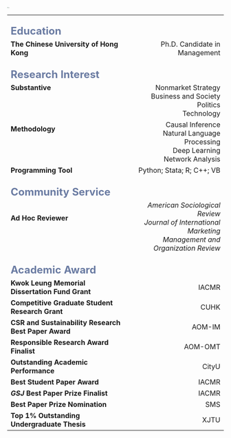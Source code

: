 <img src="https://caiyishu.github.io/picx-images-hosting/签名.1zii8637xy.webp" alt="img" style="zoom:12%;" />

|                                                              |                                                              |
| :----------------------------------------------------------- | -----------------------------------------------------------: |
| **<br /><font color=#6A7BA2 size=5>Education</font>**        |                                                              |
| **The Chinese  University of Hong Kong**                     |                                Ph.D. Candidate in Management |
| **<br /><font color=#6A7BA2 size=5>Research Interest**       |                                                              |
| **Substantive**<br /><br /><br /><br />                      | Nonmarket Strategy<br />Business and Society<br />Politics<br />Technology |
| **Methodology**<br /><br /><br /><br />                      | Causal Inference<br />Natural Language Processing<br />Deep Learning<br />Network Analysis |
| **Programming Tool**                                         |                                    Python; Stata; R; C++; VB |
| **<br /><font color=#6A7BA2 size=5>Community Service</font>** |                                                              |
| **Ad Hoc Reviewer**<br /><br /><br />                        | *American Sociological Review*<br />*Journal of International Marketing*<br />*Management and Organization Review* |
| **<br /><font color=#6A7BA2 size=5>Academic Award</font>**   |                                                              |
| **Kwok Leung Memorial Dissertation Fund Grant**              |                                                        IACMR |
| **Competitive Graduate Student Research Grant**              |                                                         CUHK |
| **CSR and Sustainability Research Best Paper Award**         |                                                       AOM-IM |
| **Responsible Research Award Finalist**                      |                                                      AOM-OMT |
| **Outstanding Academic Performance**                         |                                                        CityU |
| **Best Student Paper Award**                                 |                                                        IACMR |
| ***GSJ* Best Paper Prize Finalist**                          |                                                        IACMR |
| **Best Paper Prize Nomination**                              |                                                          SMS |
| **Top 1% Outstanding Undergraduate Thesis**                  |                                                         XJTU |
